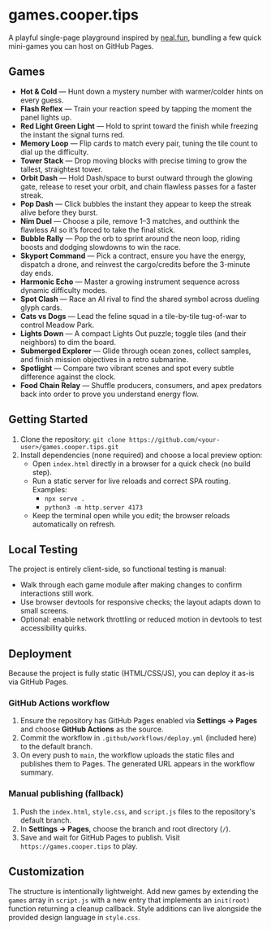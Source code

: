 # games.cooper.tips

A playful single-page playground inspired by [neal.fun](https://neal.fun), bundling a few quick mini-games you can host on GitHub Pages.

## Games

- **Hot & Cold** — Hunt down a mystery number with warmer/colder hints on every guess.
- **Flash Reflex** — Train your reaction speed by tapping the moment the panel lights up.
- **Red Light Green Light** — Hold to sprint toward the finish while freezing the instant the signal turns red.
- **Memory Loop** — Flip cards to match every pair, tuning the tile count to dial up the difficulty.
- **Tower Stack** — Drop moving blocks with precise timing to grow the tallest, straightest tower.
- **Orbit Dash** — Hold Dash/space to burst outward through the glowing gate, release to reset your orbit, and chain flawless passes for a faster streak.
- **Pop Dash** — Click bubbles the instant they appear to keep the streak alive before they burst.
- **Nim Duel** — Choose a pile, remove 1–3 matches, and outthink the flawless AI so it’s forced to take the final stick.
- **Bubble Rally** — Pop the orb to sprint around the neon loop, riding boosts and dodging slowdowns to win the race.
- **Skyport Command** — Pick a contract, ensure you have the energy, dispatch a drone, and reinvest the cargo/credits before the 3-minute day ends.
- **Harmonic Echo** — Master a growing instrument sequence across dynamic difficulty modes.
- **Spot Clash** — Race an AI rival to find the shared symbol across dueling glyph cards.
- **Cats vs Dogs** — Lead the feline squad in a tile-by-tile tug-of-war to control Meadow Park.
- **Lights Down** — A compact Lights Out puzzle; toggle tiles (and their neighbors) to dim the board.
- **Submerged Explorer** — Glide through ocean zones, collect samples, and finish mission objectives in a retro submarine.
- **Spotlight** — Compare two vibrant scenes and spot every subtle difference against the clock.
- **Food Chain Relay** — Shuffle producers, consumers, and apex predators back into order to prove you understand energy flow.

## Getting Started

1. Clone the repository: `git clone https://github.com/<your-user>/games.cooper.tips.git`
2. Install dependencies (none required) and choose a local preview option:
   - Open `index.html` directly in a browser for a quick check (no build step).
   - Run a static server for live reloads and correct SPA routing. Examples:
     - `npx serve .`
     - `python3 -m http.server 4173`
   - Keep the terminal open while you edit; the browser reloads automatically on refresh.

## Local Testing

The project is entirely client-side, so functional testing is manual:

- Walk through each game module after making changes to confirm interactions still work.
- Use browser devtools for responsive checks; the layout adapts down to small screens.
- Optional: enable network throttling or reduced motion in devtools to test accessibility quirks.

## Deployment

Because the project is fully static (HTML/CSS/JS), you can deploy it as-is via GitHub Pages.

### GitHub Actions workflow

1. Ensure the repository has GitHub Pages enabled via **Settings → Pages** and choose **GitHub Actions** as the source.
2. Commit the workflow in `.github/workflows/deploy.yml` (included here) to the default branch.
3. On every push to `main`, the workflow uploads the static files and publishes them to Pages. The generated URL appears in the workflow summary.

### Manual publishing (fallback)

1. Push the `index.html`, `style.css`, and `script.js` files to the repository's default branch.
2. In **Settings → Pages**, choose the branch and root directory (`/`).
3. Save and wait for GitHub Pages to publish. Visit `https://games.cooper.tips` to play.

## Customization

The structure is intentionally lightweight. Add new games by extending the `games` array in `script.js` with a new entry that implements an `init(root)` function returning a cleanup callback. Style additions can live alongside the provided design language in `style.css`.
